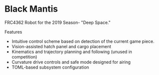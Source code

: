 # Black Mantis

FRC4362 Robot for the 2019 Season- "Deep Space."

Features
- Intuitive control scheme based on detection of the current game piece.
- Vision-assisted hatch panel and cargo placement
- Kinematics and trajectory planning and following (unused in competition)
- Curvature drive controls and safe mode designed for airing
- TOML-based subsystem configuration
